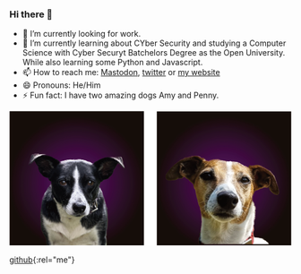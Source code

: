 <link rel="me" href="https://infosec.exchange/@aircooledcafe">
<a rel="me" href="https://infosec.exchange/@aircooledcafe"></a>

### Hi there 👋

- 🔭 I’m currently looking for work.
- 🌱 I’m currently learning about CYber Security and studying a Computer Science with Cyber Securyt Batchelors Degree as the Open University. While also learning some Python and Javascript.
- 📫 How to reach me: [Mastodon][mastodon], [twitter][twitter] or [my website][securelee]
- 😄 Pronouns: He/Him
- ⚡ Fun fact: I have two amazing dogs Amy and Penny.

![dogs](images/dogs.png)

[twitter]: https://twitter.com/aircooledcafe
[mastodon]: https://infosec.exchange/@aircooledcafe
[securelee]: https://securelee.uk
[github](https://githuib.com/aircooledcafe){:rel="me"}
